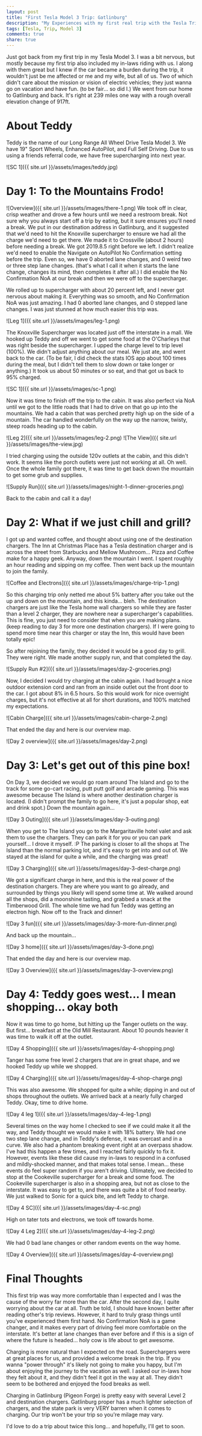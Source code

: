 ```yaml
---
layout: post
title: "First Tesla Model 3 Trip: Gatlinburg"
description: "My Experiences with my first real trip with the Tesla Trip"
tags: [Tesla, Trip, Model 3]
comments: true
share: true
---
```


Just got back from my first trip in my Tesla Model 3. I was a bit nervous, but mostly because my first trip also included my in-laws riding with us. I along with them great but I knew if the car became a burden during the trip, it wouldn't just be me affected or me and my wife, but all of us. Two of which didn't care about the mission or vision of electric vehicles; they just wanna go on vacation and have fun. (to be fair... so did I.) We went from our home to Gatlinburg and back. It's right at 239 miles one way with a rough overall elevation change of 917ft.

# About Teddy
Teddy is the name of our Long Range All Wheel Drive Tesla Model 3. We have 19" Sport Wheels, Enhanced AutoPilot, and Full Self Driving. Due to us using a friends referral code, we have free supercharging into next year.

![SC 1]({{ site.url }}/assets/images/teddy.jpg)


# Day 1: To the Mountains Frodo!
![Overview]({{ site.url }}/assets/images/there-1.png)
We took off in clear, crisp weather and drove a few hours until we need a restroom break. Not sure why you always start off a trip by eating, but it sure ensures you'll need a break.  We put in our destination address in Gatlinburg, and it suggested that we'd need to hit the Knoxville supercharger to ensure we had all the charge we'd need to get there. We made it to Crossville (about 2 hours) before needing a break. We got 2019.8.5 right before we left. I didn't realize we'd need to enable the Navigate on AutoPilot No Confirmation setting before the trip. Even so, we have 0 aborted lane changes, and 0 weird two or three step lane changes. (that's what I call it when it starts the lane change, changes its mind, then completes it after all.) I did enable the No Confirmation NoA at our break and then we were off to the supercharger.

We rolled up to supercharger with about 20 percent left, and I never got nervous about making it. Everything was so smooth, and No Confirmation NoA was just amazing. I had 0 aborted lane changes, and 0 stepped lane changes. I was just stunned at how much easier this trip was.

![Leg 1]({{ site.url }}/assets/images/leg-1.png)

The Knoxville Supercharger was located just off the interstate in a mall. We hooked up Teddy and off we went to get some food at the O'Charleys that was right beside the supercharger. I upped the charge level to trip level (100%). We didn't adjust anything about our meal. We just ate, and went back to the car. (To be fair, I did check the stats IOS app about 100 times during the meal, but I didn't tell them to slow down or take longer or anything.) It took us about 50 minutes or so eat, and that got us back to 95% charged.

![SC 1]({{ site.url }}/assets/images/sc-1.png)

Now it was time to finish off the trip to the cabin. It was also perfect via NoA until we got to the little roads that I had to drive on that go up into the mountains. We had a cabin that was perched pretty high up on the side of a mountain. The car handled wonderfully on the way up the narrow, twisty, steep roads heading up to the cabin.

![Leg 2]({{ site.url }}/assets/images/leg-2.png)
![The View]({{ site.url }}/assets/images/the-view.jpg)

I tried charging using the outside 120v outlets at the cabin, and this didn't work. It seems like the porch outlets were just not working at all. Oh well. Once the whole family got there, it was time to get back down the mountain to get some grub and supplies.

![Supply Run]({{ site.url }}/assets/images/night-1-dinner-groceries.png)

Back to the cabin and call it a day!

# Day 2: What if we just chill and grill?

I got up and wanted coffee, and thought about using one of the destination chargers. The Inn at Christmas Place has a Tesla destination charger and is across the street from Starbucks and Mellow Mushroom... Pizza and Coffee make for a happy geek.  Anyway, down the mountain I went.  I spent roughly an hour reading and sipping on my coffee. Then went back up the mountain to join the family.

![Coffee and Electrons]({{ site.url }}/assets/images/charge-trip-1.png) 

So this charging trip only netted me about 5% battery after you take out the up and down on the mountain, and this kinda... bleh. The destination chargers are just like the Tesla home wall chargers so while they are faster than a level 2 charger, they are nowhere near a supercharger's capabilities. This is fine, you just need to consider that when you are making plans. (keep reading to day 3 for more one destination chargers). If I were going to spend more time near this charger or stay the Inn, this would have been totally epic!

So after rejoining the family, they decided it would be a good day to grill. They were right. We made another supply run, and that completed the day.

![Supply Run #2]({{ site.url }}/assets/images/day-2-groceries.png)

Now, I decided I would try charging at the cabin again. I had brought a nice outdoor extension cord and ran from an inside outlet out the front door to the car. I got about 8% in 6.5 hours. So this would work for nice overnight charges, but it's not effective at all for short durations, and 100% matched my expectations.

![Cabin Charge]({{ site.url }}/assets/images/cabin-charge-2.png)

That ended the day and here is our overview map.

![Day 2 overview]({{ site.url }}/assets/images/day-2.png)


# Day 3: Let's get out of this pine box!

On Day 3, we decided we would go roam around The Island and go to the track for some go-cart racing, putt putt golf and arcade gaming. This was awesome because The Island is where another destination charger is located. (I didn't prompt the family to go here, it's just a popular shop, eat and drink spot.) Down the mountain again...

![Day 3 Outing]({{ site.url }}/assets/images/day-3-outing.png)

When you get to The Island you go to the Margaritaville hotel valet and ask them to use the chargers. They can park it for you or you can park yourself... I drove it myself. :P The parking is closer to all the shops at The Island than the normal parking lot, and it's easy to get into and out of.  We stayed at the island for quite a while, and the charging was great!

![Day 3 Charging]({{ site.url }}/assets/images/day-3-dest-charge.png)

We got a significant charge in here, and this is the real power of the destination chargers. They are where you want to go already, and surrounded by things you likely will spend some time at. We walked around all the shops, did a moonshine tasting, and grabbed a snack at the Timberwood Grill. The whole time we had fun Teddy was getting an electron high. Now off to the Track and dinner!

![Day 3 fun]({{ site.url }}/assets/images/day-3-more-fun-dinner.png)

And back up the mountain...

![Day 3 home]({{ site.url }}/assets/images/day-3-done.png)

That ended the day and here is our overview map.

![Day 3 Overview]({{ site.url }}/assets/images/day-3-overview.png)

# Day 4: Teddy goes west... I mean shopping... okay both

Now it was time to go home, but hitting up the Tanger outlets on the way. But first... breakfast at the Old Mill Restaurant. About 10 pounds heavier it was time to walk it off at the outlet. 

![Day 4 Shopping]({{ site.url }}/assets/images/day-4-shopping.png)

Tanger has some free level 2 chargers that are in great shape, and we hooked Teddy up while we shopped.

![Day 4 Charging]({{ site.url }}/assets/images/day-4-shop-charge.png)

This was also awesome. We shopped for quite a while; dipping in and out of shops throughout the outlets. We arrived back at a nearly fully charged Teddy. Okay, time to drive home.

![Day 4 leg 1]({{ site.url }}/assets/images/day-4-leg-1.png)

Several times on the way home I checked to see if we could make it all the way, and Teddy thought we would make it with 18% battery. We had one two step lane change, and in Teddy's defense, it was overcast and in a curve. We also had a phantom breaking event right at an overpass shadow. I've had this happen a few times, and I reacted fairly quickly to fix it. However, events like these did cause my in-laws to respond in a confused and mildly-shocked manner, and that makes total sense. I mean... these events do feel super random if you aren't driving. Ultimately, we decided to stop at the Cookeville supercharger for a break and some food. The Cookeville supercharger is also in a shopping area, but not as close to the interstate. It was easy to get to, and there was quite a bit of food nearby. We just walked to Sonic for a quick bite, and left Teddy to charge.

![Day 4 SC]({{ site.url }}/assets/images/day-4-sc.png)

High on tater tots and electrons, we took off towards home. 

![Day 4 Leg 2]({{ site.url }}/assets/images/day-4-leg-2.png)

We had 0 bad lane changes or other random events on the way home.

![Day 4 Overview]({{ site.url }}/assets/images/day-4-overview.png)

# Final Thoughts
This first trip was way more comfortable than I expected and I was the cause of the worry far more than the car. After the second day, I quite worrying about the car at all. Truth be told, I should have known better after reading other's trip reviews.  However, it hard to truly grasp things until you've experienced them first hand. No Confirmation NoA is a game changer, and it makes every part of driving feel more comfortable on the interstate. It's better at lane changes than ever before and if this is a sign of where the future is headed... holy cow is life about to get awesome. 

Charging is more natural than I expected on the road. Superchargers were at great places for us, and provided a welcome break in the trip. If you wanna "power through" it's likely not going to make you happy, but I'm about enjoying the journey to the vacation as well. I asked our in-laws how they felt about it, and they didn't feel it got in the way at all. They didn't seem to be bothered and enjoyed the food breaks as well. 

Charging in Gatlinburg (Pigeon Forge) is pretty easy with several Level 2 and destination chargers. Gatlinburg proper has a much lighter selection of chargers, and the state park is very VERY barren when it comes to charging. Our trip won't be your trip so you're milage may vary.

I'd love to do a trip about twice this long... and hopefully, I'll get to soon. 